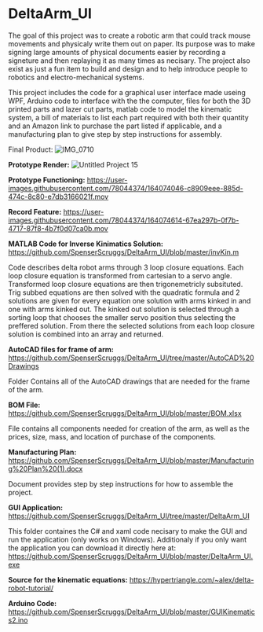 # DeltaArm_UI
  The goal of this project was to create a robotic arm that could track mouse movements and physicaly write them out on paper. Its purpose was to make signing large amounts of physical documents easier by recording a signeture and then replaying it as many times as necisary. The project also exist as just a fun item to build and design and to help introduce people to robotics and electro-mechanical systems.

  This project includes the code for a graphical user interface made useing WPF, Arduino code to interface with the the computer, files for both the 3D printed parts and lazer cut parts, matlab code to model the kinematic system, a bill of materials to list each part required with both their quantity and an Amazon link to purchase the part listed if applicable, and a manufacturing plan to give step by step instructions for assembly.

Final Product:
![IMG_0710](https://user-images.githubusercontent.com/78044374/167205772-4779bab4-ca41-42d7-8c32-6ada8e1bc74a.jpg)


**Prototype Render:**
![Untitled Project 15](https://user-images.githubusercontent.com/78044374/160977757-f82b6d6d-ac65-4387-82fb-7df79fcd4c2d.png)


**Prototype Functioning:**
https://user-images.githubusercontent.com/78044374/164074046-c8909eee-885d-474c-8c80-e7db3166021f.mov


**Record Feature:**
https://user-images.githubusercontent.com/78044374/164074614-67ea297b-0f7b-4717-87f8-4b7f0d07ca0b.mov


**MATLAB Code for Inverse Kinimatics Solution:**
https://github.com/SpenserScruggs/DeltaArm_UI/blob/master/invKin.m

Code describes delta robot arms through 3 loop closure equations. Each loop closure equation is transformed from cartesian to a servo angle. Transformed loop closure equations are then trigonemetricly subsituted. Trig subbed equations are then solved with the quadratic formula and 2 solutions are given for every equation one solution with arms kinked in and one with arms kinked out. The kinked out solution is selected through a sorting loop that chooses the smaller servo position thus selecting the preffered solution. From there the selected solutions from each loop closure solution is combined into an array and returned.


**AutoCAD files for frame of arm:**
https://github.com/SpenserScruggs/DeltaArm_UI/tree/master/AutoCAD%20Drawings

  Folder Contains all of the AutoCAD drawings that are needed for the frame of the arm. 


**BOM File:**
https://github.com/SpenserScruggs/DeltaArm_UI/blob/master/BOM.xlsx

  File contains all components needed for creation of the arm, as well as the prices, size, mass, and location of purchase of the components.


**Manufacturing Plan:**
https://github.com/SpenserScruggs/DeltaArm_UI/blob/master/Manufacturing%20Plan%20(1).docx

  Document provides step by step instructions for how to assemble the project.


**GUI Application:**
https://github.com/SpenserScruggs/DeltaArm_UI/tree/master/DeltaArm_UI

  This folder containes the C# and xaml code necisary to make the GUI and run the application (only works on Windows).
Additionaly if you only want the application you can download it directly here at: https://github.com/SpenserScruggs/DeltaArm_UI/blob/master/DeltaArm_UI.exe


**Source for the kinematic equations:**
https://hypertriangle.com/~alex/delta-robot-tutorial/


**Arduino Code:**
https://github.com/SpenserScruggs/DeltaArm_UI/blob/master/GUIKinematics2.ino

